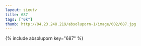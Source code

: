 ```yaml
--- 
layout: sieutv
title: 687
tags: ["0k"]
thumb: http://94.23.248.219/absoluporn-1/image/002/687.jpg
---
```

{% include absoluporn key="687" %} 
